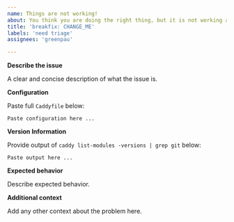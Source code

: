 ```yaml
---
name: Things are not working!
about: You think you are doing the right thing, but it is not working as expected.
title: 'breakfix: CHANGE_ME'
labels: 'need triage'
assignees: 'greenpau'

---
```


**Describe the issue**

A clear and concise description of what the issue is.

**Configuration**

Paste full `Caddyfile` below:

```
Paste configuration here ...
```

**Version Information**

Provide output of `caddy list-modules -versions | grep git` below:

```
Paste output here ...
```

**Expected behavior**

Describe expected behavior.

**Additional context**

Add any other context about the problem here.
